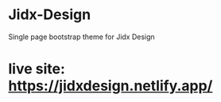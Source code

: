 # Jidx-Design
Single page bootstrap theme for Jidx Design
# live site: https://jidxdesign.netlify.app/
